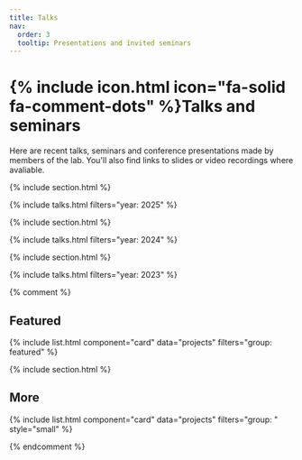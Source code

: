 ```yaml
---
title: Talks
nav:
  order: 3
  tooltip: Presentations and invited seminars
---
```


# {% include icon.html icon="fa-solid fa-comment-dots" %}Talks and seminars

Here are recent talks, seminars and conference presentations made by members of the lab. You'll also find links to slides or video recordings where avaliable.

{% include section.html %}

{% include talks.html filters="year: 2025" %}

{% include section.html %}

{% include talks.html filters="year: 2024" %}

{% include section.html %}

{% include talks.html filters="year: 2023" %}


{% comment %}

## Featured

{% include list.html component="card" data="projects" filters="group: featured" %}

{% include section.html %}

## More

{% include list.html component="card" data="projects" filters="group: " style="small" %}

{% endcomment %}
